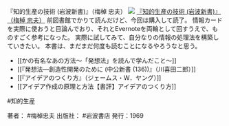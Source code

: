 『知的生産の技術 (岩波新書)』（梅棹 忠夫）
[![](https://images-fe.ssl-images-amazon.com/images/I/41Q9KKMZYAL._SL160_.jpg)](http://www.amazon.co.jp/exec/obidos/ASIN/4004150930/choiyaki81-22/ref=nosim)
[『知的生産の技術 (岩波新書)』（梅棹 忠夫）](http://www.amazon.co.jp/exec/obidos/ASIN/4004150930/choiyaki81-22/ref=nosim)
前図書館でかりて読んだけど、今回は購入して読了。
情報カードを実際に使おうと目論んでおり、それとEvernoteを両輪として回すうえで、ものすごく参考になった。
実際に試してみて、自分なりの情報の処理法を構築していきたい。
本書は、まだまだ何度も読むことになるやろうなと思う。

- [[かの有名なあの方法〜「発想法」を読んで学んだこと〜]]
- [[『発想法―創造性開発のために (中公新書 (136))』（川喜田二郎）]]
- [[『アイデアのつくり方』（ジェームス・W．ヤング）]]
- [[アイデア作成の原理と方法【書評】アイデアのつくり方]]

#知的生産 

著者： #梅棹忠夫 
出版社： #岩波書店
発行：1969

